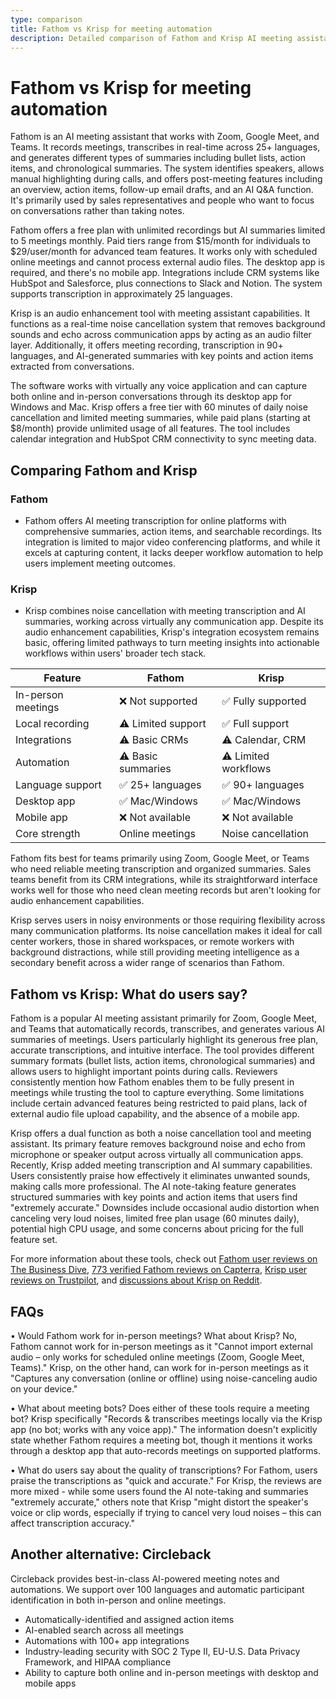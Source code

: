 ```yaml
---
type: comparison
title: Fathom vs Krisp for meeting automation
description: Detailed comparison of Fathom and Krisp AI meeting assistants, covering features, pricing, supported platforms, and user feedback to help you choose the right meeting automation tool.
---
```


# Fathom vs Krisp for meeting automation

Fathom is an AI meeting assistant that works with Zoom, Google Meet, and Teams. It records meetings, transcribes in real-time across 25+ languages, and generates different types of summaries including bullet lists, action items, and chronological summaries. The system identifies speakers, allows manual highlighting during calls, and offers post-meeting features including an overview, action items, follow-up email drafts, and an AI Q&A function. It's primarily used by sales representatives and people who want to focus on conversations rather than taking notes.

Fathom offers a free plan with unlimited recordings but AI summaries limited to 5 meetings monthly. Paid tiers range from $15/month for individuals to $29/user/month for advanced team features. It works only with scheduled online meetings and cannot process external audio files. The desktop app is required, and there's no mobile app. Integrations include CRM systems like HubSpot and Salesforce, plus connections to Slack and Notion. The system supports transcription in approximately 25 languages.

Krisp is an audio enhancement tool with meeting assistant capabilities. It functions as a real-time noise cancellation system that removes background sounds and echo across communication apps by acting as an audio filter layer. Additionally, it offers meeting recording, transcription in 90+ languages, and AI-generated summaries with key points and action items extracted from conversations.

The software works with virtually any voice application and can capture both online and in-person conversations through its desktop app for Windows and Mac. Krisp offers a free tier with 60 minutes of daily noise cancellation and limited meeting summaries, while paid plans (starting at $8/month) provide unlimited usage of all features. The tool includes calendar integration and HubSpot CRM connectivity to sync meeting data.

## Comparing Fathom and Krisp

### Fathom
* Fathom offers AI meeting transcription for online platforms with comprehensive summaries, action items, and searchable recordings. Its integration is limited to major video conferencing platforms, and while it excels at capturing content, it lacks deeper workflow automation to help users implement meeting outcomes.

### Krisp
* Krisp combines noise cancellation with meeting transcription and AI summaries, working across virtually any communication app. Despite its audio enhancement capabilities, Krisp's integration ecosystem remains basic, offering limited pathways to turn meeting insights into actionable workflows within users' broader tech stack.

| Feature | Fathom | Krisp |
|---------|--------|-------|
| In-person meetings | ❌ Not supported | ✅ Fully supported |
| Local recording | ⚠️ Limited support | ✅ Full support |
| Integrations | ⚠️ Basic CRMs | ⚠️ Calendar, CRM |
| Automation | ⚠️ Basic summaries | ⚠️ Limited workflows |
| Language support | ✅ 25+ languages | ✅ 90+ languages |
| Desktop app | ✅ Mac/Windows | ✅ Mac/Windows |
| Mobile app | ❌ Not available | ❌ Not available |
| Core strength | Online meetings | Noise cancellation |

Fathom fits best for teams primarily using Zoom, Google Meet, or Teams who need reliable meeting transcription and organized summaries. Sales teams benefit from its CRM integrations, while its straightforward interface works well for those who need clean meeting records but aren't looking for audio enhancement capabilities.

Krisp serves users in noisy environments or those requiring flexibility across many communication platforms. Its noise cancellation makes it ideal for call center workers, those in shared workspaces, or remote workers with background distractions, while still providing meeting intelligence as a secondary benefit across a wider range of scenarios than Fathom.

## Fathom vs Krisp: What do users say?

Fathom is a popular AI meeting assistant primarily for Zoom, Google Meet, and Teams that automatically records, transcribes, and generates various AI summaries of meetings. Users particularly highlight its generous free plan, accurate transcriptions, and intuitive interface. The tool provides different summary formats (bullet lists, action items, chronological summaries) and allows users to highlight important points during calls. Reviewers consistently mention how Fathom enables them to be fully present in meetings while trusting the tool to capture everything. Some limitations include certain advanced features being restricted to paid plans, lack of external audio file upload capability, and the absence of a mobile app.

Krisp offers a dual function as both a noise cancellation tool and meeting assistant. Its primary feature removes background noise and echo from microphone or speaker output across virtually all communication apps. Recently, Krisp added meeting transcription and AI summary capabilities. Users consistently praise how effectively it eliminates unwanted sounds, making calls more professional. The AI note-taking feature generates structured summaries with key points and action items that users find "extremely accurate." Downsides include occasional audio distortion when canceling very loud noises, limited free plan usage (60 minutes daily), potential high CPU usage, and some concerns about pricing for the full feature set.

For more information about these tools, check out [Fathom user reviews on The Business Dive](https://thebusinessdive.com/fathom-review), [773 verified Fathom reviews on Capterra](https://www.capterra.com/p/276054/Fathom/reviews/), [Krisp user reviews on Trustpilot](https://www.trustpilot.com/review/krisp.ai), and [discussions about Krisp on Reddit](https://www.reddit.com/r/digitalnomad/comments/1ggviog/best_noise_cancellation_software_ive_been/).

## FAQs 
• Would Fathom work for in-person meetings? What about Krisp?
No, Fathom cannot work for in-person meetings as it "Cannot import external audio – only works for scheduled online meetings (Zoom, Google Meet, Teams)." Krisp, on the other hand, can work for in-person meetings as it "Captures any conversation (online or offline) using noise-canceling audio on your device."

• What about meeting bots? Does either of these tools require a meeting bot?
Krisp specifically "Records & transcribes meetings locally via the Krisp app (no bot; works with any voice app)." The information doesn't explicitly state whether Fathom requires a meeting bot, though it mentions it works through a desktop app that auto-records meetings on supported platforms.

• What do users say about the quality of transcriptions?
For Fathom, users praise the transcriptions as "quick and accurate." For Krisp, the reviews are more mixed - while some users found the AI note-taking and summaries "extremely accurate," others note that Krisp "might distort the speaker's voice or clip words, especially if trying to cancel very loud noises – this can affect transcription accuracy."

## Another alternative: Circleback
Circleback provides best-in-class AI-powered meeting notes and automations. We support over 100 languages and automatic participant identification in both in-person and online meetings.
* Automatically-identified and assigned action items
* AI-enabled search across all meetings
* Automations with 100+ app integrations
* Industry-leading security with SOC 2 Type II, EU-U.S. Data Privacy Framework, and HIPAA compliance
* Ability to capture both online and in-person meetings with desktop and mobile apps
